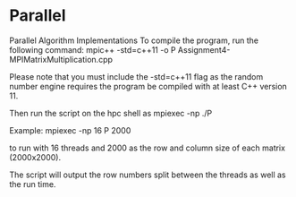 # Parallel
Parallel Algorithm Implementations
To compile the program, run the following command:
mpic++ -std=c++11 -o P Assignment4-MPIMatrixMultiplication.cpp

Please note that you must include the -std=c++11 flag as the random number engine requires the program be compiled with at least C++ version 11.


Then run the script on the hpc shell as 
mpiexec -np <NumberOfProcessors> ./P <MatrixSize>

Example:
mpiexec -np 16 P 2000

to run with 16 threads and 2000 as the row and column size of each matrix (2000x2000).

The script will output the row numbers split between the threads as well as the run time.
